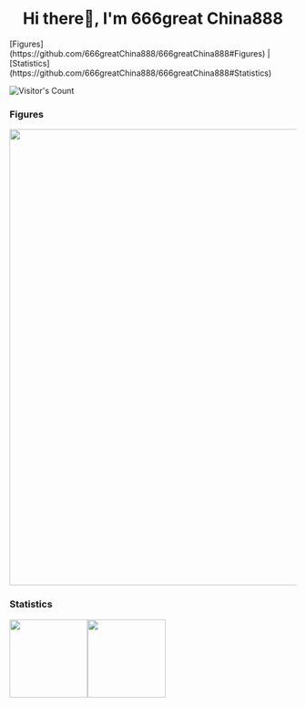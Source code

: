 <h1 align="center">Hi there👋, I'm 666great China888</h1>
[Figures](https://github.com/666greatChina888/666greatChina888#Figures) | [Statistics](https://github.com/666greatChina888/666greatChina888#Statistics) 

![Visitor's Count](https://profile-counter.glitch.me/666greatChina888/count.svg)

### Figures

<a href="https://github.com/666greatChina888">
  <img width=800 src="https://github-profile-trophy.vercel.app/?username=666greatChina888&column=7&theme=gruvbox&no-frame=true"/>
</a>

### Statistics

<img align="" height="137px" src="https://github-readme-stats.vercel.app/api?username=666greatchina888&hide_title=true&hide_border=true&show_icons=true&count_private=true&line_height=21&theme=dracula" /><img align="" height="137px" src="https://github-readme-stats.vercel.app/api/top-langs/?username=666greatchina888&hide_title=true&hide_border=true&layout=compact&hide=html&theme=dracula" />
